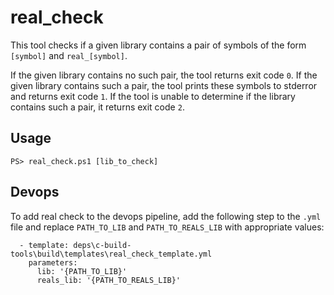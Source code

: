 # real_check 

This tool checks if a given library contains a pair of symbols of the form `[symbol]` and `real_[symbol]`. 

If the given library contains no such pair, the tool returns exit code `0`.
If the given library contains such a pair, the tool prints these symbols to stderror and returns exit code `1`.
If the tool is unable to determine if the library contains such a pair, it returns exit code `2`.


## Usage

```
PS> real_check.ps1 [lib_to_check]
```

## Devops

To add real check to the devops pipeline, add the following step to the `.yml` file and replace `PATH_TO_LIB` and `PATH_TO_REALS_LIB` with appropriate values:

```
  - template: deps\c-build-tools\build\templates\real_check_template.yml
    parameters:
      lib: '{PATH_TO_LIB}'
      reals_lib: '{PATH_TO_REALS_LIB}'
```
